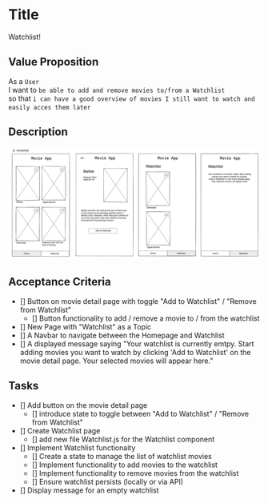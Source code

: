 # Title

Watchlist!

## Value Proposition

As a `User` <br>
I want to `be able to add and remove movies to/from a Watchlist` <br>
so that `i can have a good overview of movies I still want to watch and easily acces them later` <br>

## Description

![wireframe](./assets/scribble-watchlist.png)

## Acceptance Criteria

- [] Button on movie detail page with toggle "Add to Watchlist" / "Remove from Watchlist"
  - [] Button functionality to add / remove a movie to / from the watchlist
- [] New Page with "Watchlist" as a Topic
- [] A Navbar to navigate between the Homepage and Watchlist
- [] A displayed message saying "Your watchlist is currently emtpy. Start adding movies you want to watch by clicking 'Add to Watchlist' on the movie detail page. Your selected movies will appear here."

## Tasks

- [] Add button on the movie detail page
  - [] introduce state to toggle between "Add to Watchlist" / "Remove from Watchlist"
- [] Create Watchlist page
  - [] add new file Watchlist.js for the Watchlist component
- [] Implement Watchlist functionaity
  - [] Create a state to manage the list of watchlist movies
  - [] Implement functionality to add movies to the watchlist
  - [] Implement functionality to remove movies from the watchlist
  - [] Ensure watchlist persists (locally or via API)
- [] Display message for an empty watchlist
